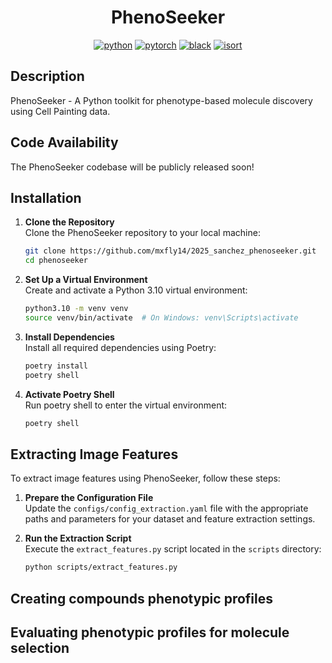 <div align="center">

# PhenoSeeker

[![python](https://img.shields.io/badge/-Python_3.10-blue?logo=python&logoColor=white)](https://github.com/pre-commit/pre-commit)
[![pytorch](https://img.shields.io/badge/PyTorch_2.0.1-ee4c2c?logo=pytorch&logoColor=white)](https://pytorch.org/get-started/locally/)
[![black](https://img.shields.io/badge/Code%20Style-Black-black.svg?labelColor=gray)](https://black.readthedocs.io/en/stable/)
[![isort](https://img.shields.io/badge/%20imports-isort-%231674b1?style=flat&labelColor=ef8336)](https://pycqa.github.io/isort/)

</div>

## Description
PhenoSeeker - A Python toolkit for phenotype-based molecule discovery using Cell Painting data.

## Code Availability

The PhenoSeeker codebase will be publicly released soon!  




## Installation

1. **Clone the Repository**  
   Clone the PhenoSeeker repository to your local machine:
   ```bash
   git clone https://github.com/mxfly14/2025_sanchez_phenoseeker.git
   cd phenoseeker

2. **Set Up a Virtual Environment**  
   Create and activate a Python 3.10 virtual environment:
   ```bash
   python3.10 -m venv venv
   source venv/bin/activate  # On Windows: venv\Scripts\activate

3. **Install Dependencies**  
   Install all required dependencies using Poetry:
   ```bash
   poetry install
   poetry shell

4. **Activate Poetry Shell**  
   Run poetry shell to enter the virtual environment:
   ```bash
   poetry shell

## Extracting Image Features

To extract image features using PhenoSeeker, follow these steps:

1. **Prepare the Configuration File**  
   Update the `configs/config_extraction.yaml` file with the appropriate paths and parameters for your dataset and feature extraction settings.

2. **Run the Extraction Script**  
   Execute the `extract_features.py` script located in the `scripts` directory:

   ```bash
   python scripts/extract_features.py

## Creating compounds phenotypic profiles

## Evaluating phenotypic profiles for molecule selection

